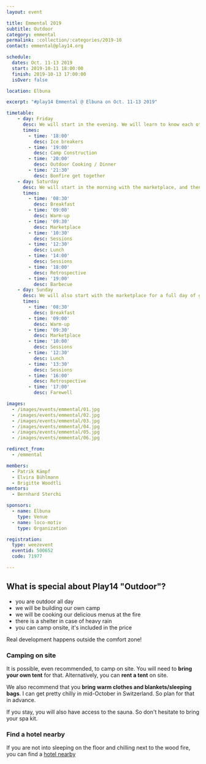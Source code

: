 ```yaml
---
layout: event

title: Emmental 2019
subtitle: Outdoor
category: emmental
permalink: :collection/:categories/2019-10
contact: emmental@play14.org

schedule:
  dates: Oct. 11-13 2019
  start: 2019-10-11 18:00:00
  finish: 2019-10-13 17:00:00
  isOver: false

location: Elbuna

excerpt: "#play14 Emmental @ Elbuna on Oct. 11-13 2019"

timetable:
    - day: Friday
      desc: We will start in the evening. We will learn to know each other and share a nice dinner all together.
      times:
        - time: '18:00'
          desc: Ice breakers
        - time: '19:00'
          desc: Camp Construction
        - time: '20:00'
          desc: Outdoor Cooking / Dinner
        - time: '21:30'
          desc: Bonfire get together
    - day: Saturday
      desc: We will start in the morning with the marketplace, and then we will play games all day long.
      times:
        - time: '08:30'
          desc: Breakfast
        - time: '09:00'
          desc: Warm-up
        - time: '09:30'
          desc: Marketplace
        - time: '10:30'
          desc: Sessions
        - time: '12:30'
          desc: Lunch
        - time: '14:00'
          desc: Sessions
        - time: '18:00'
          desc: Retrospective
        - time: '19:00'
          desc: Barbecue
    - day: Sunday
      desc: We will also start with the marketplace for a full day of games. Whoever needs to catch a plane can leave earlier.
      times:
        - time: '08:30'
          desc: Breakfast
        - time: '09:00'
          desc: Warm-up
        - time: '09:30'
          desc: Marketplace
        - time: '10:00'
          desc: Sessions
        - time: '12:30'
          desc: Lunch
        - time: '13:30'
          desc: Sessions
        - time: '16:00'
          desc: Retrospective
        - time: '17:00'
          desc: Farewell

images:
  - /images/events/emmental/01.jpg
  - /images/events/emmental/02.jpg
  - /images/events/emmental/03.jpg
  - /images/events/emmental/04.jpg
  - /images/events/emmental/05.jpg
  - /images/events/emmental/06.jpg

redirect_from:
  - /emmental

members:
  - Patrik Kämpf
  - Elvira Bühlmann
  - Brigitte Woodtli
mentors:
  - Bernhard Sterchi

sponsors:
  - name: Elbuna
    type: Venue
  - name: loco-motiv
    type: Organization

registration: 
  type: weezevent
  eventid: 500652
  code: 71977

---
```


## What is special about Play14 "Outdoor"?

- you are outdoor all day
- we will be building our own camp
- we will be cooking our delicious menus at the fire
- there is a shelter in case of heavy rain
- you can camp onsite, it's included in the price

Real development happens outside the comfort zone!

### Camping on site

It is possible, even recommended, to camp on site. You will need to **bring your own tent** for that. Alternatively, you can **rent a tent** on site.

We also recommend that you **bring warm clothes and blankets/sleeping bags**. I can get pretty chilly in mid-October in Switzerland. So plan for that in advance.

If you stay, you will also have access to the sauna. So don't hesitate to bring your spa kit.

### Find a hotel nearby

If you are not into sleeping on the floor and chilling next to the wood fire, you can find a [hotel nearby](http://www.thurm-signau.ch/de/hotel)
